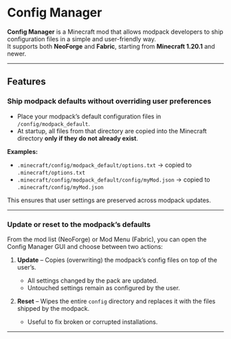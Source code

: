 # Config Manager

**Config Manager** is a Minecraft mod that allows modpack developers to ship configuration files in a simple and user-friendly way.  
It supports both **NeoForge** and **Fabric**, starting from **Minecraft 1.20.1** and newer.

---

## Features

### Ship modpack defaults without overriding user preferences
- Place your modpack’s default configuration files in `/config/modpack_default`.
- At startup, all files from that directory are copied into the Minecraft directory **only if they do not already exist**.

**Examples:**
- `.minecraft/config/modpack_default/options.txt` → copied to `.minecraft/options.txt`
- `.minecraft/config/modpack_default/config/myMod.json` → copied to `.minecraft/config/myMod.json`

This ensures that user settings are preserved across modpack updates.

---

### Update or reset to the modpack’s defaults
From the mod list (NeoForge) or Mod Menu (Fabric), you can open the Config Manager GUI and choose between two actions:

1. **Update** – Copies (overwriting) the modpack’s config files on top of the user’s.
    - All settings changed by the pack are updated.
    - Untouched settings remain as configured by the user.

2. **Reset** – Wipes the entire `config` directory and replaces it with the files shipped by the modpack.
    - Useful to fix broken or corrupted installations.

---

